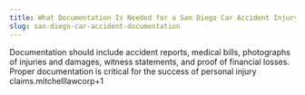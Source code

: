 ```yaml
---
title: What Documentation Is Needed for a San Diego Car Accident Injury Claim?
slug: san-diego-car-accident-documentation
---
```


Documentation should include accident reports, medical bills, photographs of injuries and damages, witness statements, and proof of financial losses. Proper documentation is critical for the success of personal injury claims.mitchelllawcorp+1